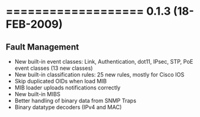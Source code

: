 

===================
0.1.3 (18-FEB-2009)
===================

Fault Management
----------------
* New built-in event classes: Link, Authentication, dot11, IPsec, STP, PoE event classes (13 new classes)
* New built-in classification rules: 25 new rules, mostly for Cisco IOS
* Skip duplicated OIDs when load MIB
* MIB loader uploads notifications correctly
* New built-in MIBS
* Better handling of binary data from SNMP Traps
* Binary datatype decoders (IPv4 and MAC)
